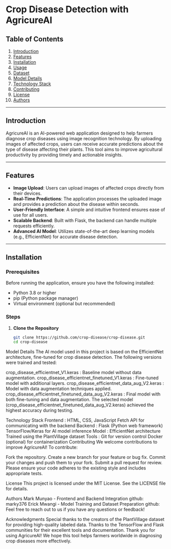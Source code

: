 # Crop Disease Detection with AgricureAI

## Table of Contents
1. [Introduction](#introduction)
2. [Features](#features)
3. [Installation](#installation)
4. [Usage](#usage)
5. [Dataset](#dataset)
6. [Model Details](#model-details)
7. [Technology Stack](#technology-stack)
8. [Contributing](#contributing)
9. [License](#license)
10. [Authors](#authors)

---

## Introduction

AgricureAI is an AI-powered web application designed to help farmers diagnose crop diseases using image recognition technology. By uploading images of affected crops, users can receive accurate predictions about the type of disease affecting their plants. This tool aims to improve agricultural productivity by providing timely and actionable insights.

---

## Features

- **Image Upload**: Users can upload images of affected crops directly from their devices.
- **Real-Time Predictions**: The application processes the uploaded image and provides a prediction about the disease within seconds.
- **User-Friendly Interface**: A simple and intuitive frontend ensures ease of use for all users.
- **Scalable Backend**: Built with Flask, the backend can handle multiple requests efficiently.
- **Advanced AI Model**: Utilizes state-of-the-art deep learning models (e.g., EfficientNet) for accurate disease detection.

---

## Installation

### Prerequisites

Before running the application, ensure you have the following installed:

- Python 3.8 or higher
- pip (Python package manager)
- Virtual environment (optional but recommended)

### Steps

1. **Clone the Repository**
   ```bash
   git clone https://github.com/crop-disease/crop-disease.git
   cd crop-disease

Model Details
The AI model used in this project is based on the EfficientNet architecture, fine-tuned for crop disease detection. The following versions were trained and tested:

crop_disease_efficientnet_V1.keras : Baseline model without data augmentation.
crop_disease_efficientnet_finetuned_V1.keras : Fine-tuned model with additional layers.
crop_disease_efficientnet_data_aug_V2.keras : Model with data augmentation techniques applied.
crop_disease_efficientnet_finetuned_data_aug_V2.keras : Final model with both fine-tuning and data augmentation.
The selected model (crop_disease_efficientnet_finetuned_data_aug_V2.keras) achieved the highest accuracy during testing.

Technology Stack
Frontend :
HTML, CSS, JavaScript
Fetch API for communicating with the backend
Backend :
Flask (Python web framework)
TensorFlow/Keras for AI model inference
Model :
EfficientNet architecture
Trained using the PlantVillage dataset
Tools :
Git for version control
Docker (optional) for containerization
Contributing
We welcome contributions to improve AgricureAI! To contribute:

Fork the repository.
Create a new branch for your feature or bug fix.
Commit your changes and push them to your fork.
Submit a pull request for review.
Please ensure your code adheres to the existing style and includes appropriate tests.

License
This project is licensed under the MIT License. See the LICENSE file for details.

Authors
Mark Munyao - Frontend and Backend Integration github: marky376
Erick Mwangi - Model Training and Dataset Preparation github: 
Feel free to reach out to us if you have any questions or feedback!

Acknowledgments
Special thanks to the creators of the PlantVillage dataset for providing high-quality labeled data.
Thanks to the TensorFlow and Flask communities for their excellent tools and documentation.
Thank you for using AgricureAI! We hope this tool helps farmers worldwide in diagnosing crop diseases more effectively.
